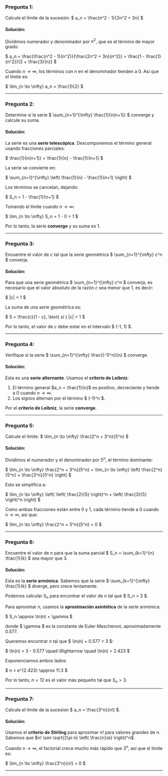 ### Pregunta 1:
Calcule el límite de la sucesión:
$ a_n = \frac{n^2 - 1}{2n^2 + 3n} $

#### Solución:
Dividimos numerador y denominador por $n^2$, que es el término de mayor grado:

$
a_n = \frac{\frac{n^2 - 1}{n^2}}{\frac{2n^2 + 3n}{n^2}} = \frac{1 - \frac{1}{n^2}}{2 + \frac{3}{n}}
$

Cuando $n \to \infty$, los términos con $n$ en el denominador tienden a 0. Así que el límite es:

$
\lim_{n \to \infty} a_n = \frac{1}{2}
$

---

### Pregunta 2:
Determine si la serie $ \sum_{n=1}^{\infty} \frac{1}{n(n+1)} $ converge y calcule su suma.

#### Solución:
La serie es una **serie telescópica**. Descomponemos el término general usando fracciones parciales:

$
\frac{1}{n(n+1)} = \frac{1}{n} - \frac{1}{n+1}
$

La serie se convierte en:

$
\sum_{n=1}^{\infty} \left( \frac{1}{n} - \frac{1}{n+1} \right)
$

Los términos se cancelan, dejando:

$
S_n = 1 - \frac{1}{n+1}
$

Tomando el límite cuando $n \to \infty$:

$
\lim_{n \to \infty} S_n = 1 - 0 = 1
$

Por lo tanto, la serie **converge** y su suma es 1.

---

### Pregunta 3:
Encuentre el valor de $c$ tal que la serie geométrica $ \sum_{n=1}^{\infty} c^n $ converja.

#### Solución:
Para que una serie geométrica $ \sum_{n=1}^{\infty} c^n $ converja, es necesario que el valor absoluto de la razón $c$ sea menor que 1, es decir:

$
|c| < 1
$

La suma de una serie geométrica es:

$
S = \frac{c}{1 - c}, \text{ si } |c| < 1
$

Por lo tanto, el valor de $c$ debe estar en el intervalo $ (-1, 1) $.

---

### Pregunta 4:
Verifique si la serie $ \sum_{n=1}^{\infty} \frac{(-1)^n}{n} $ converge.

#### Solución:
Esta es una **serie alternante**. Usamos el **criterio de Leibniz**:

1. El término general $a_n = \frac{1}{n}$ es positivo, decreciente y tiende a 0 cuando $n \to \infty$.
2. Los signos alternan por el término $ (-1)^n $.

Por el **criterio de Leibniz**, la serie **converge**.

---

### Pregunta 5:
Calcule el límite:
$
\lim_{n \to \infty} \frac{2^n + 3^n}{5^n}
$

#### Solución:
Dividimos el numerador y el denominador por $5^n$, el término dominante:

$
\lim_{n \to \infty} \frac{2^n + 3^n}{5^n} = \lim_{n \to \infty} \left( \frac{2^n}{5^n} + \frac{3^n}{5^n} \right)
$

Esto se simplifica a:

$
\lim_{n \to \infty} \left( \left( \frac{2}{5} \right)^n + \left( \frac{3}{5} \right)^n \right)
$

Como ambas fracciones están entre 0 y 1, cada término tiende a 0 cuando $n \to \infty$, así que:

$
\lim_{n \to \infty} \frac{2^n + 3^n}{5^n} = 0
$

---

### Pregunta 6:
Encuentre el valor de $n$ para que la suma parcial $ S_n = \sum_{k=1}^{n} \frac{1}{k} $ sea mayor que 3.

#### Solución:
Esta es la **serie armónica**. Sabemos que la serie $ \sum_{k=1}^{\infty} \frac{1}{k} $ diverge, pero crece lentamente.

Podemos calcular $S_n$ para encontrar el valor de $n$ tal que $ S_n > 3 $.

Para aproximar $n$, usamos la **aproximación asintótica** de la serie armónica:

$
S_n \approx \ln(n) + \gamma
$

donde $ \gamma $ es la constante de Euler-Mascheroni, aproximadamente 0.577.

Queremos encontrar $n$ tal que $ \ln(n) + 0.577 > 3 $:

$
\ln(n) > 3 - 0.577 \quad \Rightarrow \quad \ln(n) > 2.423
$

Exponenciamos ambos lados:

$
n > e^{2.423} \approx 11.3
$

Por lo tanto, $n = 12$ es el valor más pequeño tal que $S_n > 3$.

---

### Pregunta 7:
Calcule el límite de la sucesion $ a_n = \frac{3^n}{n!} $.

#### Solución:
Usamos el **criterio de Stirling** para aproximar $n!$ para valores grandes de $n$. Sabemos que $n! \sim \sqrt{2\pi n} \left( \frac{n}{e} \right)^n$.

Cuando $n \to \infty$, el factorial crece mucho más rápido que $3^n$, así que el límite es:

$
\lim_{n \to \infty} \frac{3^n}{n!} = 0
$

---
